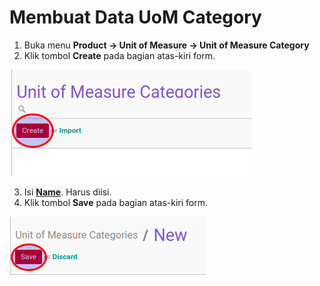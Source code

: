 # Membuat Data UoM Category

1. Buka menu **Product -> Unit of Measure -> Unit of Measure Category**
2. Klik tombol **Create** pada bagian atas-kiri form.

![](../../img/uom-category/tombol-create.png)

3. Isi **[Name](./penjelasan.md#field-name)**. Harus diisi.
4. Klik tombol **Save** pada bagian atas-kiri form.

![](../../img/uom-category/tombol-save.png)
